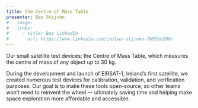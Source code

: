 ```yaml
---
title: the Centre of Mass Table
presenter: Bas Stijnen
#   image:
#   links:
#     - title: Bas LinkedIn
#       url: https://www.linkedin.com/in/bas-stijnen-7b93bb106/
---
```

Our small satellite test devices: the Centre of Mass Table, which measures the centre of mass of any object up to 30 kg.

During the development and launch of EIRSAT-1, Ireland’s first satellite, we created numerous test devices for calibration, validation, and verification purposes. Our goal is to make these tools open-source, so other teams won’t need to reinvent the wheel — ultimately saving time and helping make space exploration more affordable and accessible.
